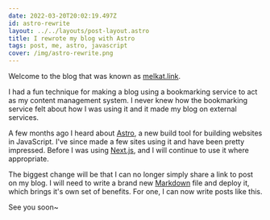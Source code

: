 ```yaml
---
date: 2022-03-20T20:02:19.497Z
id: astro-rewrite
layout: ../../layouts/post-layout.astro
title: I rewrote my blog with Astro
tags: post, me, astro, javascript
cover: /img/astro-rewrite.png
---
```

Welcome to the blog that was known as [melkat.link](https://melkat.link).

I had a fun technique for making a blog using a bookmarking service to act as my content management system. I never knew how the bookmarking service felt about how I was using it and it made my blog on external services.

A few months ago I heard about [Astro](https://astro.build), a new build tool for building websites in JavaScript. I've since made a few sites using it and have been pretty impressed. Before I was using [Next.js](https://nextjs.org), and I will continue to use it where appropriate.

The biggest change will be that I can no longer simply share a link to post on my blog. I will need to write a brand new [Markdown](https://en.wikipedia.org/wiki/Markdown) file and deploy it, which brings it's own set of benefits. For one, I can now write posts like this.

See you soon~

